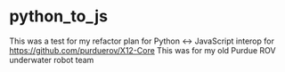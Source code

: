 # python_to_js
This was a test for my refactor plan for Python <-> JavaScript interop for https://github.com/purduerov/X12-Core
This was for my old Purdue ROV underwater robot team 

